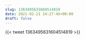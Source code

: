 ```yaml
---
slug: 1363495631604514819
date: 2021-02-21 14:27:45+00:00
draft: false
---
```


{{< tweet 1363495631604514819 >}}
